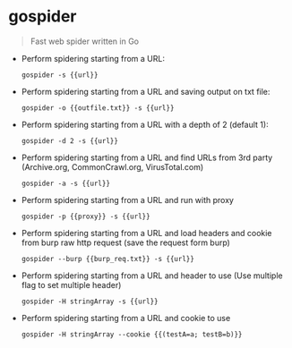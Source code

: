 # gospider

> Fast web spider written in Go

- Perform spidering starting from a URL:

    `gospider -s {{url}}`

- Perform spidering starting from a URL and saving output on txt file:

    `gospider -o {{outfile.txt}} -s {{url}}`

- Perform spidering starting from a URL with a depth of 2 (default 1):

    `gospider -d 2 -s {{url}}`

- Perform spidering starting from a URL and find URLs from 3rd party (Archive.org, CommonCrawl.org, VirusTotal.com)

    `gospider -a -s {{url}}`

- Perform spidering starting from a URL and run with proxy

    `gospider -p {{proxy}} -s {{url}}`

- Perform spidering starting from a URL and load headers and cookie from burp raw http request (save the request form burp)

    `gospider --burp {{burp_req.txt}} -s {{url}}`

- Perform spidering starting from a URL and header to use (Use multiple flag to set multiple header)

    `gospider -H stringArray -s {{url}}`

- Perform spidering starting from a URL and cookie to use

    `gospider -H stringArray --cookie {{(testA=a; testB=b)}}`